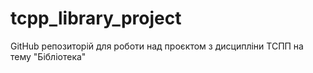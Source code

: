 # tcpp_library_project
GitHub репозиторій для роботи над проєктом з дисципліни ТСПП на тему "Бібліотека"
